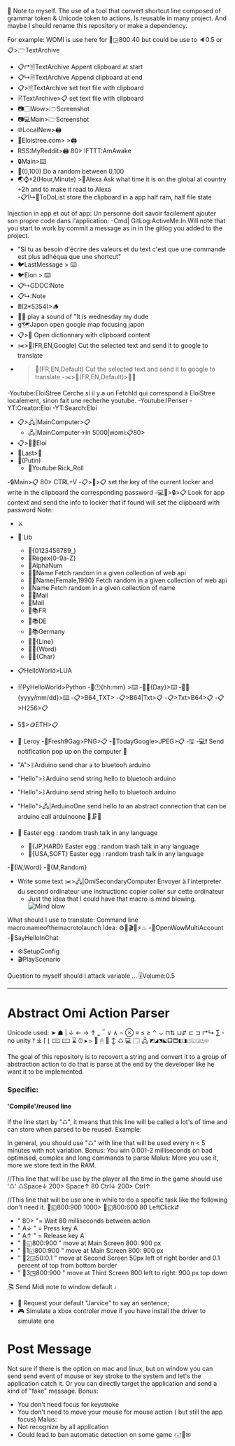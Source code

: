 🚧 Note to myself.
The use of a tool that convert shortcut line composed of grammar token & Unicode token to actions. Is reusable in many project.
And maybe I should rename this repository or make a dependency.

For example: WOMI is use here for 🐁◲800:40 but could be use to 🔈0.5 or 📋>🗁TextArchive
- 📋↱🖹TextArchive Appent clipboard at start
- 📋↳🖹TextArchive Append clipboard at end
- 📋>🖹TextArchive set text file with clipboard
- 🖹TextArchive>📋 set text file with clipboard
- 📷🗔Wow>🗁Screenshot
- 📷💻Main>🗁Screenshot
- 🌐LocalNew>🖨️  
- 🔗Eloistree.com> >🖨️
- RSS:MyReddit>🖨️ 80> IFTTT:AmAwake
- 🔒Main>⌨️
- 🎲(0,100)  Do a random between 0,100
- 🌏⌚+2(Hour,Minute) >🎤Alexa  Ask what time it is on the global at country +2h and to make it read to Alexa  
-📋1↳🍪ToDoList store the clipboard in a app half ram, half file state

Injection in app et out of app:
Un personne doit savoir facilement ajouter son propre code dans l'application:
-Cmd|  GitLog:ActiveMe:In   Will note that you start to work by commit a message as in in the gitlog you added to the project.
  - "Si tu as besoin d'écrire des valeurs et du text c'est que une commande est plus adhéqua que une shortcut"
- 🐦LastMessage > ⌨️
- 🐦Elon > ⌨️
- 📋↳GDOC:Note
- 📋↳:Note
- 🖩(2*5354)>🪵 
- 🐸🎤   play a sound of "It is wednesday my dude
- g🗺️Japon  open google map focusing japon
- 📋>📖 Open dictionnary with clipboard content
- ✂️>💬(FR,EN,Google)  Cut the selected text and send it to google to translate
- >💬(FR,EN,Default)  Cut the selected text and send it to google to translate
-✂️>💬(FR,EN,Default)>🤖🎤

-Youtube:EloiStree  Cerche si il y a un FetchId qui correspond à EloiStree localement, sinon fait une recherhe youtube.
-Youtube:IPenser
-YT:Creator:Eloi
-YT:Search:Eloi

- 📋>🖧|MainComputer>📋
  - 🖧|MainComputer->In 5000|womi:📋80>
- 📋>📮🧍Eloi
- 🎤Last>🔎
- 🔎(Putin)
  - 🔎Youtube:Rick_Roll

-🔒Main>📋 80> CTRL+V
-📋>🔐>📋  set the key of the current locker and write in the clipboard the corresponding password
-💻👀>🔒>📋  Look for app context and send the info to locker that if found will set the clipboard with password
Note:
- ⚔

- 🎲 Lib
  - 🎲{0123456789_}
  - 🎲Regex{0-9a-Z}
  - 🎲AlphaNum
  - 🎲🌐Name  Fetch random in a given collection of web api
  - 🎲🌐Name{Female,1990}  Fetch random in a given collection of web api
  - 🎲Name   Fetch random in a given collection of name
  - 🎲🌐Mail 
  - 🎲Mail
  - 🎲📚FR
  - 🎲📚DE
  - 🎲📚Germany
  - 🎲🔗{Line}
  - 🎲🔗{Word}
  - 🎲🔗{Char}

- 📋HelloWorld>LUA 
- 🖹PyHelloWorld>Python
-📝🕑{hh:mm} >⌨️
-📝📅{Day}>⌨️
-📝📅{yyyy/mm/dd}>⌨️
-📋>B64_TXT>
-📋>B64|Txt>📋
-📋>Txt>B64>📋
-📋>H256>📋
- 5$>🪙ETH>📋
- 🎵 Leroy 
-🔗Fresh9Gag>PNG>📋
-🔗TodayGoogle>JPEG>📋
-🖫
-💻❗ Send notification pop up on the computer
🎹
- "A">ᛒArduino  send char a to bluetooh arduino
- "Hello">ᛒArduino  send string hello to bluetooh arduino
- "Hello">ᛒArduino  send string hello to bluetooh arduino
- "Hello">🖧|ArduinoOne  send hello to an abstract connection that can be arduino  call arduinoone
📡🗜🧰 

- 🤬   Easter egg : random trash talk in any language
  - 🤬{JP,HARD}   Easter egg : random trash talk in any language
  - 🤬{USA,SOFT}   Easter egg : random trash talk in any language

-🍆{W,Word} 
-🍆{M,Random}   

- Write some text ✂️>🖧|OmiSecondaryComputer   Envoyer à l'interpreter du second ordinateur une instructionc copier coller sur cette ordinateur
  - Just the idea that I could have that macro is mind blowing.
![Mind blow](https://encrypted-tbn0.gstatic.com/images?q=tbn:ANd9GcQ6rV0IBxo1PxdmgQIlOidTpAfjfdA4qoqzNahFOpCF63zTVMcHzvB7qssoA7sWUsr3_UY&usqp=CAU)


What should I use to translate:
Command line macro:nameofthemacrotolaunch
Idea: ⚙🚀🎬📜⚡♨ 
-🚀OpenWowMultiAccount
-📜SayHelloInChat
- ⚙SetupConfig
- 🎬PlayScenario


Question to myself should I attack variable ...
🎚Volume:0.5 

--------------------------
# Abstract Omi Action Parser

Unicode used: ➤ ☗ | ↓ ← → ↑ _ ‾ ∨ ∧ ¬ ⊗ ≡ ≤ ≥ ⌃ ⌄ ⊓⇅ ⊔⇵ ⊏ ⊐ ↱↳ ∑ -no unity ⤒ ⤓ ⌈ ⌊ 🀲 🀸 ⌛ ⏰ ▸ ▹ 🐁 🖱 💾 ↕ ♺ 💻 🗔 🖧 ◩◪⬔⬕⬓⬒◧◨◰◱◲◳⯐

The goal of this repository is to recovert a string and convert it to a group of abstraction action to do that is parse at the end by the developer like he want it to be implemented.

### Specific: 
#### 'Compile'/reused line
If the line start by "♺", it means that this line will be called a lot's of time and can store when parsed to be reused.
Example:

In general, you should use "♺" with line that will be used every n < 5 minutes with not variation.
Bonus: You win 0.001-2 milliseconds on bad optimised, complex and long commands to parse
Malus: More you use it, more we store text in the RAM.

//This line that will be use by the player all the time in the game should use '♺'
♺Space↓ 200> Space↑ 80 Ctrl↓ 200> Ctrl↑  

//This line that will be use one in while to do a specific task like the following don't need it. 
🐁◱800:900 1000> 🐁◱800:600 80 LeftClick⇵ 

- " 80> "= Wait 80 milliseconds between action
- " A↓ " = Press key A
- " A↑ " = Release key A
- " 🐁◱800:900 " move at Main Screen 800: 900 px
- " 🐁1◱800:900 " move at Main Screen 800: 900 px
- " 🐁2◲50:0.1 " move at Second Screen 50px left of right border and 0.1 percent of top from bottom border
- " 🐁3◳800:900 " move at Third Screen 800 left to right: 900 px top down

🎘 Send Midi note to window default
♩ 
- 🎤 Request your default "Jarvice" to say an sentence; 
- 🎮 Simulate a xbox controler move if you have install the driver to simulate one

# Post Message
Not sure if there is the option on mac and linux, but on window you can send send event of mouse or key stroke to the system and let's the application catch it.
Or you can directly target the application and send a kind of "fake" message.
Bonus:
- You don't need focus for keystroke
- You don't need to move your mouse for mouse action ( but still the app focus)
Malus: 
- Not recognize by all application
- Could lead to ban automatic detection on some game 
🖅📮✉
